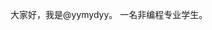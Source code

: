 大家好，我是@yymydyy。
一名非编程专业学生。
<!---
yymydyy/yymydyy is a ✨ special ✨ repository because its `README.md` (this file) appears on your GitHub profile.
You can click the Preview link to take a look at your changes.
--->
